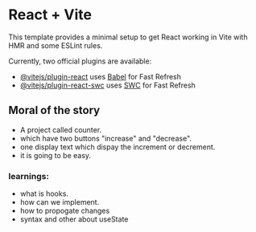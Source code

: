 # React + Vite

This template provides a minimal setup to get React working in Vite with HMR and some ESLint rules.

Currently, two official plugins are available:

- [@vitejs/plugin-react](https://github.com/vitejs/vite-plugin-react/blob/main/packages/plugin-react/README.md) uses [Babel](https://babeljs.io/) for Fast Refresh
- [@vitejs/plugin-react-swc](https://github.com/vitejs/vite-plugin-react-swc) uses [SWC](https://swc.rs/) for Fast Refresh

## Moral of the story

* A project called counter.
* which have two buttons "increase" and "decrease".
* one display text which dispay the increment or decrement.
* it is going to be easy.

### learnings:
 * what is hooks.
 * how can we implement.
 * how to propogate changes
 * syntax and other about useState
